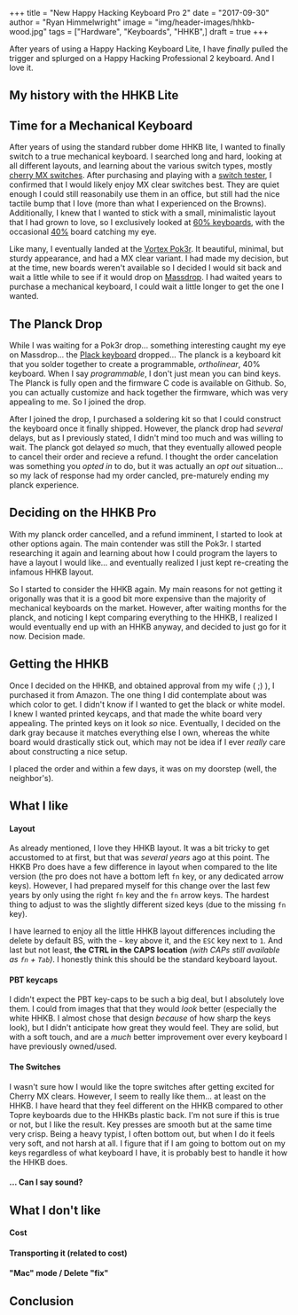 +++
title  = "New Happy Hacking Keyboard Pro 2"
date   = "2017-09-30"
author = "Ryan Himmelwright"
image  = "img/header-images/hhkb-wood.jpg"
tags   = ["Hardware", "Keyboards", "HHKB",]
draft  = true
+++

After years of using a Happy Hacking Keyboard Lite, I have *finally* pulled the trigger and splurged on a Happy Hacking Professional 2 keyboard. And I love it.

<!--more-->

## My history with the HHKB Lite

## Time for a Mechanical Keyboard
After years of using the standard rubber dome HHKB lite, I wanted to finally switch to a true mechanical keyboard. I searched long and hard, looking at all different layouts, and learning about the various switch types, mostly [cherry MX switches](https://en.wikipedia.org/wiki/Cherry_(keyboards)). After purchasing and playing with a [switch tester](https://mechanicalkeyboards.com/shop/index.php?l=product_detail&p=1620), I confirmed that I would likely enjoy MX clear switches best. They are quiet enough I could still reasonabily use them in an office, but still had the nice tactile bump that I love (more than what I experienced on the Browns). Additionally, I knew that I wanted to stick with a small, minimalistic layout that I had grown to love, so I exclusively looked at [60% keyboards](https://deskthority.net/wiki/60%25), with the occasional [40%](https://deskthority.net/wiki/40%25) board catching my eye.

Like many, I eventually landed at the [Vortex Pok3r](https://deskthority.net/wiki/Vortex_Pok3r). It beautiful, minimal, but sturdy appearance, and had a MX clear variant. I had made my decision, but at the time, new boards weren't available so I decided I would sit back and wait a little while to see if it would drop on [Massdrop](https://www.massdrop.com/). I had waited years to purchase a mechanical keyboard, I could wait a little longer to get the one I wanted.

## The Planck Drop

While I was waiting for a Pok3r drop... something interesting caught my eye on Massdrop... the [Plack keyboard](https://www.massdrop.com/buy/planck-mechanical-keyboard) dropped... The planck is a keyboard kit that you solder together to create a programmable, *ortholinear*, 40% keyboard. When I say *programmable*, I don't just mean you can bind keys. The Planck is fully open and the firmware C code is available on Github. So, you can actually customize and hack together the firmware, which was very appealing to me. So I joined the drop.

After I joined the drop, I purchased a soldering kit so that I could construct the keyboard once it finally shipped. However, the planck drop had *several* delays, but as I previously stated, I didn't mind too much and was willing to wait. The planck got delayed *so* much, that they eventually allowed people to cancel their order and recieve a refund. I thought the order cancelation was something you *opted in* to do, but it was actually an *opt out* situation... so my lack of response had my order cancled, pre-maturely ending my planck experience.

## Deciding on the HHKB Pro

With my planck order cancelled, and a refund imminent, I started to look at other options again. The main contender was still the Pok3r. I started researching it again and learning about how I could program the layers to have a layout I would like... and eventually realized I just kept re-creating the infamous HHKB layout. 

So I started to consider the HHKB again. My main reasons for not getting it origonally was that it is a good bit more expensive than the majority of mechanical keyboards on the market. However, after waiting months for the planck, and noticing I kept comparing everything to the HHKB, I realized I would eventually end up with an HHKB anyway, and decided to just go for it now. Decision made.

## Getting the HHKB

Once I decided on the HHKB, and obtained approval from my wife ( ;) ), I purchased it from Amazon. The one thing I did contemplate about was which color to get. I didn't know if I wanted to get the black or white model. I knew I wanted printed keycaps, and that made the white board very appealing. The printed keys on it look *so* nice. Eventually, I decided on the dark gray because it matches everything else I own, whereas the white board would drastically stick out, which may not be idea if I ever *really* care about constructing a nice setup. 

I placed the order and within a few days, it was on my doorstep (well, the neighbor's). 

## What I like


#### Layout

As already mentioned, I love they HHKB layout. It was a bit tricky to get accustomed to at first, but that was *several years* ago at this point. The HKKB Pro does have a few difference in layout when compared to the lite version (the pro does not have a bottom left `fn` key, or any dedicated arrow keys). However, I had prepared myself for this change over the last few years by only using the right `fn` key and the `fn` arrow keys. The hardest thing to adjust to was the slightly different sized keys (due to the missing `fn` key).

I have learned to enjoy all the little HHKB layout differences including the delete by default BS, with the `~` key above it, and the `ESC` key next to `1`. And last but not least, **the CTRL in the CAPS location** *(with CAPs still available as `fn` + `Tab`)*. I honestly think this should be the standard keyboard layout.
 
#### PBT keycaps

I didn't expect the PBT key-caps to be such a big deal, but I absolutely love them. I could from images that that they would *look* better (especially the white HHKB. I almost chose that design *because* of how sharp the keys look), but I didn't anticipate how great they would feel. They are solid, but with a soft touch, and are a *much* better improvement over every keyboard I have previously owned/used.

#### The Switches

I wasn't sure how I would like the topre switches after getting excited for Cherry MX clears. However, I seem to really like them... at least on the HHKB. I have heard that they feel different on the HHKB compared to other Topre keyboards due to the HHKBs plastic back. I'm not sure if this is true or not, but I like the result. Key presses are smooth but at the same time very crisp. Being a heavy typist, I often bottom out, but when I do it feels very soft, and not harsh at all. I figure that if I am going to bottom out on my keys regardless of what keyboard I have, it is probably best to handle it how the HHKB does.


#### ... Can I say sound?




## What I don't like

#### Cost


#### Transporting it (related to cost)

#### "Mac" mode / Delete "fix"

## Conclusion
